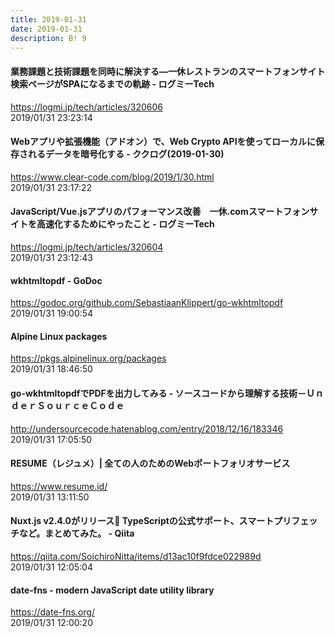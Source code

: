 ```yaml
---
title: 2019-01-31
date: 2019-01-31
description: B! 9
---
```


####     業務課題と技術課題を同時に解決する––一休レストランのスマートフォンサイト検索ページがSPAになるまでの軌跡 - ログミーTech
https://logmi.jp/tech/articles/320606<br>
2019/01/31 23:23:14<br>


####  Webアプリや拡張機能（アドオン）で、Web Crypto APIを使ってローカルに保存されるデータを暗号化する - ククログ(2019-01-30)
https://www.clear-code.com/blog/2019/1/30.html<br>
2019/01/31 23:17:22<br>


####     JavaScript/Vue.jsアプリのパフォーマンス改善　一休.comスマートフォンサイトを高速化するためにやったこと - ログミーTech
https://logmi.jp/tech/articles/320604<br>
2019/01/31 23:12:43<br>


#### wkhtmltopdf - GoDoc
https://godoc.org/github.com/SebastiaanKlippert/go-wkhtmltopdf<br>
2019/01/31 19:00:54<br>


#### Alpine Linux packages
https://pkgs.alpinelinux.org/packages<br>
2019/01/31 18:46:50<br>


#### go-wkhtmltopdfでPDFを出力してみる - ソースコードから理解する技術－ＵｎｄｅｒＳｏｕｒｃｅＣｏｄｅ
http://undersourcecode.hatenablog.com/entry/2018/12/16/183346<br>
2019/01/31 17:05:50<br>


#### RESUME（レジュメ）| 全ての人のためのWebポートフォリオサービス
https://www.resume.id/<br>
2019/01/31 13:11:50<br>


#### Nuxt.js v2.4.0がリリース🎉 TypeScriptの公式サポート、スマートプリフェッチなど。まとめてみた。 - Qiita
https://qiita.com/SoichiroNitta/items/d13ac10f9fdce022989d<br>
2019/01/31 12:05:04<br>


#### date-fns - modern JavaScript date utility library
https://date-fns.org/<br>
2019/01/31 12:00:20<br>


